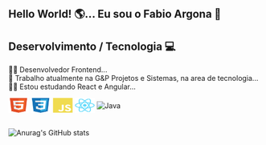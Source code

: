 <h2> Hello World! 🌎... Eu sou o Fabio Argona 🤟 </h2>

<h2>Deservolvimento / Tecnologia 💻</h2>

  
👨‍💻 Desenvolvedor Frontend...<br>
🚀 Trabalho atualmente na G&P Projetos e Sistemas, na area de tecnologia...<br>
👨‍🎓 Estou estudando React e Angular...<br>

<div style="display: inline_block">
  <img align="center" alt="HTML" height="30" width="40" src="https://raw.githubusercontent.com/devicons/devicon/master/icons/html5/html5-original.svg">  
  <img align="center" alt="CSS" height="30" width="40" src="https://raw.githubusercontent.com/devicons/devicon/master/icons/css3/css3-original.svg">
  <img align="center" alt="Js" height="30" width="40" src="https://raw.githubusercontent.com/devicons/devicon/master/icons/javascript/javascript-plain.svg">
  <img align="center" alt="React" height="30" width="40" src="https://raw.githubusercontent.com/devicons/devicon/master/icons/react/react-original.svg">
  <img align="center" alt="Java" height="30" width="40" src="https://img.shields.io/badge/Java-ED8B00?style=for-the-badge&logo=java&logoColor=white">
</div><br>

![Anurag's GitHub stats](https://github-readme-stats.vercel.app/api?username=fabio-argona&show_icons=true&theme=radical)  

